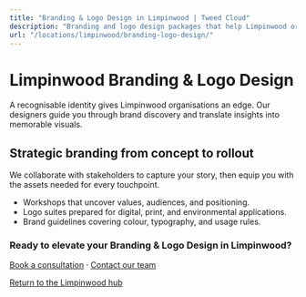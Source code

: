 ```yaml
---
title: "Branding & Logo Design in Limpinwood | Tweed Cloud"
description: "Branding and logo design packages that help Limpinwood organisations stand out."
url: "/locations/limpinwood/branding-logo-design/"
---
```


# Limpinwood Branding & Logo Design

A recognisable identity gives Limpinwood organisations an edge. Our designers guide you through brand discovery and translate insights into memorable visuals.

## Strategic branding from concept to rollout

We collaborate with stakeholders to capture your story, then equip you with the assets needed for every touchpoint.

- Workshops that uncover values, audiences, and positioning.
- Logo suites prepared for digital, print, and environmental applications.
- Brand guidelines covering colour, typography, and usage rules.

### Ready to elevate your Branding & Logo Design in Limpinwood?

[Book a consultation](/consultation/) · [Contact our team](/contact/)

[Return to the Limpinwood hub](/locations/limpinwood/)
